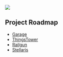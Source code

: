 


![](https://github-readme-stats.vercel.app/api?username=gsxhnd&bg_color=30,e96443,904e95&title_color=fff&text_color=fff)

## Project Roadmap

- [Garage](https://github.com/gsxhnd/garage)
- [ThingsTower](https://github.com/gsxhnd/ThingsTower)
- [Railgun](https://github.com/gsxhnd/garage)
- [Stellaris](https://github.com/gsxhnd/Stellaris)
